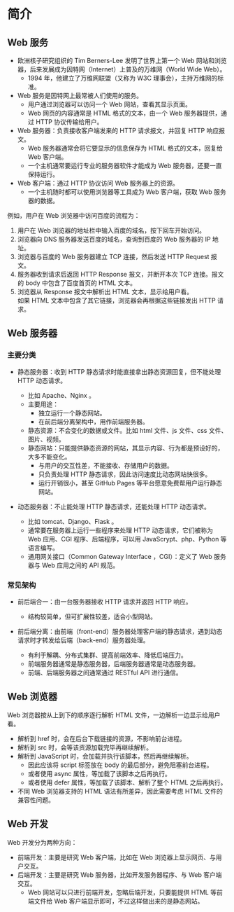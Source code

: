 # 简介

## Web 服务

- 欧洲核子研究组织的 Tim Berners-Lee 发明了世界上第一个 Web 网站和浏览器，后来发展成为因特网（Internet）上普及的万维网（World Wide Web）。
  - 1994 年，他建立了万维网联盟（又称为 W3C 理事会），主持万维网的标准。
- Web 服务是因特网上最常被人们使用的服务。
  - 用户通过浏览器可以访问一个 Web 网站，查看其显示页面。
  - Web 网页的内容通常是 HTML 格式的文本，由一个 Web 服务器提供，通过 HTTP 协议传输给用户。
- Web 服务器：负责接收客户端发来的 HTTP 请求报文，并回复 HTTP 响应报文。
  - Web 服务器通常会将它要显示的信息保存为 HTML 格式的文本，回复给 Web 客户端。
  - 一个主机通常要运行专业的服务器软件才能成为 Web 服务器，还要一直保持运行。
- Web 客户端：通过 HTTP 协议访问 Web 服务器上的资源。
  - 一个主机随时都可以使用浏览器等工具成为 Web 客户端，获取 Web 服务器的数据。

例如，用户在 Web 浏览器中访问百度的流程为：
1. 用户在 Web 浏览器的地址栏中输入百度的域名，按下回车开始访问。
2. 浏览器向 DNS 服务器发送百度的域名，查询到百度的 Web 服务器的 IP 地址。
3. 浏览器与百度的 Web 服务器建立 TCP 连接，然后发送 HTTP Request 报文。
4. 服务器收到请求后返回 HTTP Response 报文，并断开本次 TCP 连接。报文的 body 中包含了百度首页的 HTML 文本。
5. 浏览器从 Response 报文中解析出 HTML 文本，显示给用户看。
    <br>如果 HTML 文本中包含了其它链接，浏览器会再根据这些链接发出 HTTP 请求。

## Web 服务器

### 主要分类

- 静态服务器：收到 HTTP 静态请求时能直接拿出静态资源回复，但不能处理 HTTP 动态请求。
  - 比如 Apache、Nginx 。
  - 主要用途：
    - 独立运行一个静态网站。
    - 在前后端分离架构中，用作前端服务器。
  - 静态资源：不会变化的数据或文件。比如 html 文件、js 文件、css 文件、图片、视频。
  - 静态网站：只能提供静态资源的网站，其显示内容、行为都是预设好的，大多不能变化。
    - 与用户的交互性差，不能接收、存储用户的数据。
    - 只负责处理 HTTP 静态请求，因此访问速度比动态网站快很多。
    - 运行开销很小，甚至 GitHub Pages 等平台愿意免费帮用户运行静态网站。

- 动态服务器：不止能处理 HTTP 静态请求，还能处理 HTTP 动态请求。
  - 比如 tomcat、Django、Flask 。
  - 通常要在服务器上运行一些程序来处理 HTTP 动态请求，它们被称为 Web 应用、CGI 程序、后端程序，可以用 JavaScrypt、php、Python 等语言编写。
  - 通用网关接口（Common Gateway Interface ，CGI）：定义了 Web 服务器与 Web 应用之间的 API 规范。

### 常见架构

- 前后端合一：由一台服务器接收 HTTP 请求并返回 HTTP 响应。
  - 结构较简单，但可扩展性较差，适合小型网站。

- 前后端分离：由前端（front-end）服务器处理客户端的静态请求，遇到动态请求时才转发给后端（back-end）服务器处理。
  - 有利于解耦、分布式集群、提高前端效率、降低后端压力。
  - 前端服务器通常是静态服务器，后端服务器通常是动态服务器。
  - 前端、后端服务器之间通常通过 RESTful API 进行通信。

## Web 浏览器

Web 浏览器按从上到下的顺序逐行解析 HTML 文件，一边解析一边显示给用户看。
- 解析到 href 时，会在后台下载链接的资源，不影响前台进程。
- 解析到 src 时，会等该资源加载完毕再继续解析。
- 解析到 JavaScript 时，会加载并执行该脚本，然后再继续解析。
  - 因此应该将 script 标签放在 body 的最后部分，避免阻塞前台进程。
  - 或者使用 async 属性，等加载了该脚本之后再执行。
  - 或者使用 defer 属性，等加载了该脚本、解析了整个 HTML 之后再执行。
- 不同 Web 浏览器支持的 HTML 语法有所差异，因此需要考虑 HTML 文件的兼容性问题。

## Web 开发

Web 开发分为两种方向：
- 前端开发：主要是研究 Web 客户端，比如在 Web 浏览器上显示网页、与用户交互。
- 后端开发：主要是研究 Web 服务器，比如开发服务器程序、与 Web 客户端交互。
  - Web 网站可以只进行前端开发，忽略后端开发，只要能提供 HTML 等前端文件给 Web 客户端显示即可，不过这样做出来的是静态网站。
